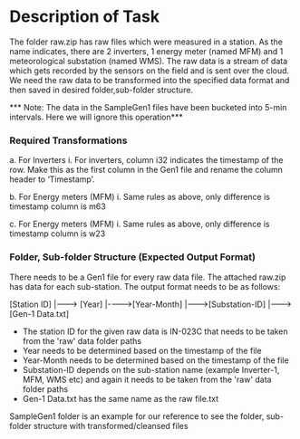 <h1> Description of Task </h1>

The folder raw.zip has raw files which were measured in a station. As the name indicates, there are 2 inverters, 1 energy meter (named MFM) and 1 meteorological
substation (named WMS). The raw data is a stream of data which gets recorded by the sensors on the field and is sent over the cloud.
We need the raw data to be transformed into the specified data format and then saved in desired folder,sub-folder structure.

*** Note: The data in the SampleGen1 files have been bucketed into 5-min intervals. Here we will ignore this operation***

<h3> Required Transformations </h3>

a. For Inverters
i. For inverters, column i32 indicates the timestamp of the row. Make this as the first column in the Gen1 file and rename the column header to ‘Timestamp’.

b. For Energy meters (MFM)
i. Same rules as above, only difference is timestamp column is m63

c. For Energy meters (MFM)
i. Same rules as above, only difference is timestamp column is w23


<h3> Folder, Sub-folder Structure (Expected Output Format) </h3>

There needs to be a Gen1 file for every raw data file. The attached raw.zip has data for each sub-station. The output format needs to be as follows:

[Station ID]
|---> [Year]
|---->[Year-Month]
|--->[Substation-ID]
|---> [Gen-1 Data.txt]

* The station ID for the given raw data is IN-023C that needs to be taken from the 'raw' data folder paths
* Year needs to be determined based on the timestamp of the file
* Year-Month needs to be determined based on the timestamp of the file
* Substation-ID depends on the sub-station name (example Inverter-1, MFM, WMS etc) and again it needs to be taken from the 'raw' data folder paths
* Gen-1 Data.txt has the same name as the raw file.txt

SampleGen1 folder is an example for our reference to see the folder, sub-folder structure with transformed/cleansed files
